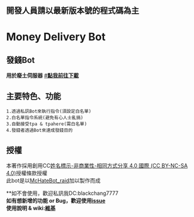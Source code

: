 ## 開發人員請以最新版本號的程式碼為主
# Money Delivery Bot


發錢Bot
---------------------------------------------------
**用於廢土伺服器**
[#**點我前往下載**](https://github.com/Forever-Hate/McHateBot_emerald/releases)<br>
## 主要特色、功能
```  
1.透過私訊Bot來執行指令(須設定白名單)  
2.白名單指令系統(避免有心人士亂搞)  
3.自動接受tpa & tpahere(需白名單)
4.發錢者透過Bot來達成發錢目的
```
## 授權
本著作採用創用CC[姓名標示-非商業性-相同方式分享 4.0 國際 (CC BY-NC-SA 4.0)](https://creativecommons.org/licenses/by-nc-sa/4.0/deed.zh_TW)授權條款授權<br>
此bot是以[McHateBot_raid](https://github.com/Forever-Hate/McHateBot_raid)加以製作而成

**如不會使用，歡迎私訊我DC:blackchang7777<br>
**如有想新增的功能 or Bug，歡迎使用[issue](https://github.com/Forever-Hate/McHateBot_emerald/issues)**<br>
**使用說明 & wiki:[維基](https://github.com/Forever-Hate/McHateBot_emerald/wiki)**
